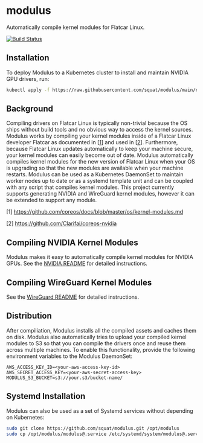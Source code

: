 # modulus
Automatically compile kernel modules for Flatcar Linux.

[![Build Status](https://semaphoreci.com/api/v1/squat/modulus/branches/main/shields_badge.svg)](https://semaphoreci.com/squat/modulus)

## Installation
To deploy Modulus to a Kubernetes cluster to install and maintain NVIDIA GPU drivers, run:
```sh
kubectl apply -f https://raw.githubusercontent.com/squat/modulus/main/nvidia/daemonset.yaml
```

## Background
Compiling drivers on Flatcar Linux is typically non-trivial because the OS ships without build tools and no obvious way to access the kernel sources.
Modulus works by compiling your kernel modules inside of a Flatcar Linux developer Flatcar as documented in [[1](https://github.com/coreos/docs/blob/master/os/kernel-modules.md)] and used in [[2](https://github.com/Clarifai/coreos-nvidia)].
Furthermore, because Flatcar Linux updates automatically to keep your machine secure, your kernel modules can easily become out of date.
Modulus automatically compiles kernel modules for the new version of Flatcar Linux when your OS is upgrading so that the new modules are available when your machine restarts.
Modulus can be used as a Kubernetes DaemonSet to maintain worker nodes up to date or as a systemd template unit and can be coupled with any script that compiles kernel modules.
This project currently supports generating NVIDIA and WireGuard kernel modules, however it can be extended to support any module.

[1] https://github.com/coreos/docs/blob/master/os/kernel-modules.md

[2] https://github.com/Clarifai/coreos-nvidia

## Compiling NVIDIA Kernel Modules
Modulus makes it easy to automatically compile kernel modules for NVIDIA GPUs. See the [NVIDIA README](https://github.com/squat/modulus/blob/main/nvidia/README.md) for detailed instructions.

## Compiling WireGuard Kernel Modules
See the [WireGuard README](https://github.com/squat/modulus/blob/main/wireguard/README.md) for detailed instructions.

## Distribution
After compiliation, Modulus installs all the compiled assets and caches them on disk. Modulus also automatically tries to upload your compiled kernel modules to S3 so that you can compile the drivers once and reuse them across multiple machines. To enable this functionality, provide the following environment variables to the Modulus DaemonSet:

```
AWS_ACCESS_KEY_ID=<your-aws-access-key-id>
AWS_SECRET_ACCESS_KEY=<your-aws-secret-access-key>
MODULUS_S3_BUCKET=s3://your.s3/bucket-name/
```

## Systemd Installation
Modulus can also be used as a set of Systemd services without depending on Kubernetes:
```sh
sudo git clone https://github.com/squat/modulus.git /opt/modulus
sudo cp /opt/modulus/modulus@.service /etc/systemd/system/modulus@.service
```
